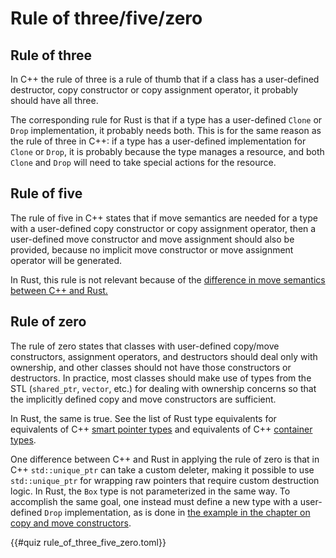 # Rule of three/five/zero

## Rule of three

In C++ the rule of three is a rule of thumb that if a class has a user-defined
destructor, copy constructor or copy assignment operator, it probably should
have all three.

The corresponding rule for Rust is that if a type has a user-defined `Clone` or
`Drop` implementation, it probably needs both. This is for the same reason as
the rule of three in C++: if a type has a user-defined implementation for
`Clone` or `Drop`, it is probably because the type manages a resource, and both
`Clone` and `Drop` will need to take special actions for the resource.

## Rule of five

The rule of five in C++ states that if move semantics are needed for a type with
a user-defined copy constructor or copy assignment operator, then a user-defined
move constructor and move assignment should also be provided, because no
implicit move constructor or move assignment operator will be generated.

In Rust, this rule is not relevant because of the [difference in move semantics
between C++ and Rust.](copy_and_move_constructors.md#move-constructors)

## Rule of zero

The rule of zero states that classes with user-defined copy/move constructors,
assignment operators, and destructors should deal only with ownership, and other
classes should not have those constructors or destructors. In practice, most
classes should make use of types from the STL (`shared_ptr`, `vector`, etc.) for
dealing with ownership concerns so that the implicitly defined copy and move
constructors are sufficient.

In Rust, the same is true. See the list of Rust type equivalents for equivalents
of C++ [smart pointer types](../type_equivalents.md#pointers) and
equivalents of C++ [container types](../type_equivalents.md#containers).

One difference between C++ and Rust in applying the rule of zero is that in C++
`std::unique_ptr` can take a custom deleter, making it possible to use
`std::unique_ptr` for wrapping raw pointers that require custom destruction
logic. In Rust, the `Box` type is not parameterized in the same way. To
accomplish the same goal, one instead must define a new type with a user-defined
`Drop` implementation, as is done in [the example in the chapter on copy and
move
constructors](./copy_and_move_constructors.md#user-defined-constructors).

{{#quiz rule_of_three_five_zero.toml}}
